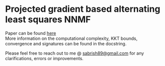 # Projected gradient based alternating least squares NNMF

Paper can be found <a href = "https://www.csie.ntu.edu.tw/~cjlin/papers/pgradnmf.pdf">here</a><br/>
More information on the computational complexity, KKT bounds, convergence and signatures can be found in the docstring.<br/>

Please feel free to reach out to me @ sabrish89@gmail.com for any clarifications, errors or improvements.
